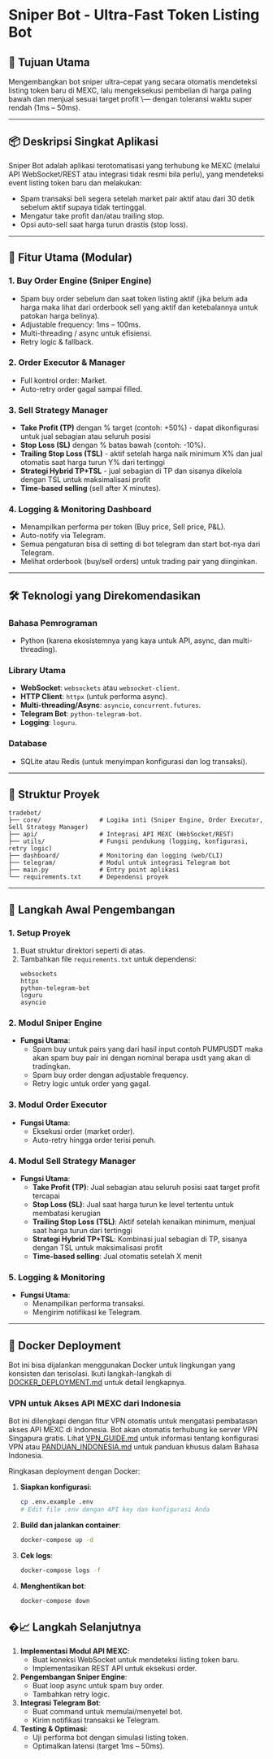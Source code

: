 # Sniper Bot - Ultra-Fast Token Listing Bot

## 🧠 **Tujuan Utama**
Mengembangkan bot sniper ultra-cepat yang secara otomatis mendeteksi listing token baru di MEXC, lalu mengeksekusi pembelian di harga paling bawah dan menjual sesuai target profit \\— dengan toleransi waktu super rendah (1ms – 50ms).

---

## 📦 **Deskripsi Singkat Aplikasi**
Sniper Bot adalah aplikasi terotomatisasi yang terhubung ke MEXC (melalui API WebSocket/REST atau integrasi tidak resmi bila perlu), yang mendeteksi event listing token baru dan melakukan:

- Spam transaksi beli segera setelah market pair aktif atau dari 30 detik sebelum aktif supaya tidak tertinggal.
- Mengatur take profit dan/atau trailing stop.
- Opsi auto-sell saat harga turun drastis (stop loss).

---

## 🔧 **Fitur Utama (Modular)**

### 1. **Buy Order Engine (Sniper Engine)**
- Spam buy order sebelum dan saat token listing aktif (jika belum ada harga maka lihat dari orderbook sell yang aktif dan ketebalannya untuk patokan harga belinya).
- Adjustable frequency: 1ms – 100ms.
- Multi-threading / async untuk efisiensi.
- Retry logic & fallback.

### 2. **Order Executor & Manager**
- Full kontrol order: Market.
- Auto-retry order gagal sampai filled.

### 3. **Sell Strategy Manager**
- **Take Profit (TP)** dengan % target (contoh: +50%) - dapat dikonfigurasi untuk jual sebagian atau seluruh posisi
- **Stop Loss (SL)** dengan % batas bawah (contoh: -10%).
- **Trailing Stop Loss (TSL)** - aktif setelah harga naik minimum X% dan jual otomatis saat harga turun Y% dari tertinggi
- **Strategi Hybrid TP+TSL** - jual sebagian di TP dan sisanya dikelola dengan TSL untuk maksimalisasi profit
- **Time-based selling** (sell after X minutes).

### 4. **Logging & Monitoring Dashboard**
- Menampilkan performa per token (Buy price, Sell price, P&L).
- Auto-notify via Telegram.
- Semua pengaturan bisa di setting di bot telegram dan start bot-nya dari Telegram.
- Melihat orderbook (buy/sell orders) untuk trading pair yang diinginkan.

---

## 🛠️ **Teknologi yang Direkomendasikan**

### **Bahasa Pemrograman**
- Python (karena ekosistemnya yang kaya untuk API, async, dan multi-threading).

### **Library Utama**
- **WebSocket**: `websockets` atau `websocket-client`.
- **HTTP Client**: `httpx` (untuk performa async).
- **Multi-threading/Async**: `asyncio`, `concurrent.futures`.
- **Telegram Bot**: `python-telegram-bot`.
- **Logging**: `loguru`.

### **Database**
- SQLite atau Redis (untuk menyimpan konfigurasi dan log transaksi).

---

## 📂 **Struktur Proyek**
```
tradebot/
├── core/                # Logika inti (Sniper Engine, Order Executor, Sell Strategy Manager)
├── api/                 # Integrasi API MEXC (WebSocket/REST)
├── utils/               # Fungsi pendukung (logging, konfigurasi, retry logic)
├── dashboard/           # Monitoring dan logging (web/CLI)
├── telegram/            # Modul untuk integrasi Telegram bot
├── main.py              # Entry point aplikasi
└── requirements.txt     # Dependensi proyek
```

---

## 🚀 **Langkah Awal Pengembangan**

### **1. Setup Proyek**
1. Buat struktur direktori seperti di atas.
2. Tambahkan file `requirements.txt` untuk dependensi:
   ```plaintext
   websockets
   httpx
   python-telegram-bot
   loguru
   asyncio
   ```

### **2. Modul Sniper Engine**
- **Fungsi Utama**:
  - Spam buy untuk pairs yang dari hasil input contoh PUMPUSDT maka akan spam buy pair ini dengan nominal berapa usdt yang akan di tradingkan.
  - Spam buy order dengan adjustable frequency.
  - Retry logic untuk order yang gagal.

### **3. Modul Order Executor**
- **Fungsi Utama**:
  - Eksekusi order (market order).
  - Auto-retry hingga order terisi penuh.

### **4. Modul Sell Strategy Manager**
- **Fungsi Utama**:
  - **Take Profit (TP)**: Jual sebagian atau seluruh posisi saat target profit tercapai
  - **Stop Loss (SL)**: Jual saat harga turun ke level tertentu untuk membatasi kerugian
  - **Trailing Stop Loss (TSL)**: Aktif setelah kenaikan minimum, menjual saat harga turun dari tertinggi
  - **Strategi Hybrid TP+TSL**: Kombinasi jual sebagian di TP, sisanya dengan TSL untuk maksimalisasi profit
  - **Time-based selling**: Jual otomatis setelah X menit

### **5. Logging & Monitoring**
- **Fungsi Utama**:
  - Menampilkan performa transaksi.
  - Mengirim notifikasi ke Telegram.

---

## 🐳 **Docker Deployment**

Bot ini bisa dijalankan menggunakan Docker untuk lingkungan yang konsisten dan terisolasi. Ikuti langkah-langkah di [DOCKER_DEPLOYMENT.md](DOCKER_DEPLOYMENT.md) untuk detail lengkapnya.

### VPN untuk Akses API MEXC dari Indonesia

Bot ini dilengkapi dengan fitur VPN otomatis untuk mengatasi pembatasan akses API MEXC di Indonesia. Bot akan otomatis terhubung ke server VPN Singapura gratis. Lihat [VPN_GUIDE.md](VPN_GUIDE.md) untuk informasi tentang konfigurasi VPN atau [PANDUAN_INDONESIA.md](PANDUAN_INDONESIA.md) untuk panduan khusus dalam Bahasa Indonesia.

Ringkasan deployment dengan Docker:

1. **Siapkan konfigurasi**:
   ```bash
   cp .env.example .env
   # Edit file .env dengan API key dan konfigurasi Anda
   ```

2. **Build dan jalankan container**:
   ```bash
   docker-compose up -d
   ```

3. **Cek logs**:
   ```bash
   docker-compose logs -f
   ```

4. **Menghentikan bot**:
   ```bash
   docker-compose down
   ```

## �📈 **Langkah Selanjutnya**
1. **Implementasi Modul API MEXC**:
   - Buat koneksi WebSocket untuk mendeteksi listing token baru.
   - Implementasikan REST API untuk eksekusi order.
2. **Pengembangan Sniper Engine**:
   - Buat loop async untuk spam buy order.
   - Tambahkan retry logic.
3. **Integrasi Telegram Bot**:
   - Buat command untuk memulai/menyetel bot.
   - Kirim notifikasi transaksi ke Telegram.
4. **Testing & Optimasi**:
   - Uji performa bot dengan simulasi listing token.
   - Optimalkan latensi (target 1ms – 50ms).
